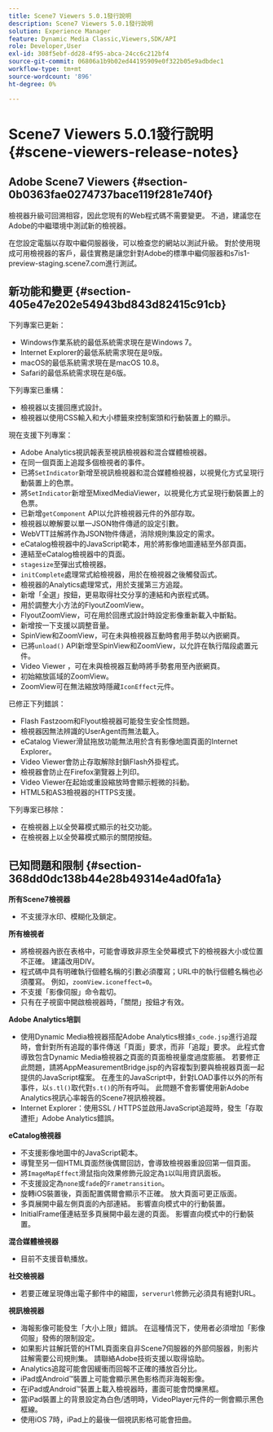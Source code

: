 ```yaml
---
title: Scene7 Viewers 5.0.1發行說明
description: Scene7 Viewers 5.0.1發行說明
solution: Experience Manager
feature: Dynamic Media Classic,Viewers,SDK/API
role: Developer,User
exl-id: 308f5ebf-dd28-4f95-abca-24cc6c212bf4
source-git-commit: 06806a1b9b02ed44195909e0f322b05e9adbdec1
workflow-type: tm+mt
source-wordcount: '896'
ht-degree: 0%

---
```


# Scene7 Viewers 5.0.1發行說明{#scene-viewers-release-notes}

## Adobe Scene7 Viewers {#section-0b0363fae0274737bace119f281e740f}

檢視器升級可回溯相容，因此您現有的Web程式碼不需要變更。 不過，建議您在Adobe的中繼環境中測試新的檢視器。

在您設定電腦以存取中繼伺服器後，可以檢查您的網站以測試升級。 對於使用現成可用檢視器的客戶，最佳實務是讓您針對Adobe的標準中繼伺服器和s7is1-preview-staging.scene7.com進行測試。

## 新功能和變更 {#section-405e47e202e54943bd843d82415c91cb}

下列專案已更新：

* Windows作業系統的最低系統需求現在是Windows 7。
* Internet Explorer的最低系統需求現在是9版。
* macOS的最低系統需求現在是macOS 10.8。
* Safari的最低系統需求現在是6版。

下列專案已重構：

* 檢視器以支援回應式設計。
* 檢視器以使用CSS輸入和大小標籤來控制案頭和行動裝置上的顯示。

現在支援下列專案：

* Adobe Analytics視訊報表至視訊檢視器和混合媒體檢視器。
* 在同一個頁面上追蹤多個檢視者的事件。
* 已將`SetIndicator`新增至視訊檢視器和混合媒體檢視器，以視覺化方式呈現行動裝置上的色票。
* 將`SetIndicator`新增至MixedMediaViewer，以視覺化方式呈現行動裝置上的色票。
* 已新增`getComponent` API以允許檢視器元件的外部存取。
* 檢視器以瞭解要以單一JSON物件傳遞的設定引數。
* WebVTT註解將作為JSON物件傳遞，消除規則集設定的需求。
* eCatalog檢視器中的JavaScript範本，用於將影像地圖連結至外部頁面。
* 連結至eCatalog檢視器中的頁面。
* `stagesize`至彈出式檢視器。
* `initComplete`處理常式給檢視器，用於在檢視器之後觸發函式。
* 檢視器的Analytics處理常式，用於支援第三方追蹤。
* 新增「全選」按鈕，更易取得社交分享的連結和內嵌程式碼。
* 用於調整大小方法的FlyoutZoomView。
* FlyoutZoomView，可在用於回應式設計時設定影像重新載入中斷點。
* 新增按一下支援以調整音量。
* SpinView和ZoomView，可在未與檢視器互動時套用手勢以內嵌網頁。
* 已將`unload()` API新增至SpinView和ZoomView，以允許在執行階段處置元件。
* Video Viewer ，可在未與檢視器互動時將手勢套用至內嵌網頁。
* 初始縮放區域的ZoomView。
* ZoomView可在無法縮放時隱藏`IconEffect`元件。

已修正下列錯誤：

* Flash Fastzoom和Flyout檢視器可能發生安全性問題。
* 檢視器因無法辨識的UserAgent而無法載入。
* eCatalog Viewer滑鼠拖放功能無法用於含有影像地圖頁面的Internet Explorer。
* Video Viewer會防止存取解除封鎖Flash外掛程式。
* 檢視器會防止在Firefox瀏覽器上列印。
* Video Viewer在起始或重設縮放時會顯示輕微的抖動。
* HTML5和AS3檢視器的HTTPS支援。

下列專案已移除：

* 在檢視器上以全熒幕模式顯示的社交功能。
* 在檢視器上以全熒幕模式顯示的關閉按鈕。

## 已知問題和限制 {#section-368dd0dc138b44e28b49314e4ad0fa1a}

**所有Scene7檢視器**

* 不支援浮水印、模糊化及鎖定。

**所有檢視者**

* 將檢視器內嵌在表格中，可能會導致非原生全熒幕模式下的檢視器大小或位置不正確。 建議改用DIV。
* 程式碼中具有明確執行個體名稱的引數必須覆寫；URL中的執行個體名稱也必須覆寫。 例如，`zoomView.iconeffect=0`。
* 不支援「影像伺服」命令裁切。
* 只有在子視窗中開啟檢視器時，「關閉」按鈕才有效。

**Adobe Analytics培訓**

* 使用Dynamic Media檢視器搭配Adobe Analytics根據`s_code.jsp`進行追蹤時，會針對所有追蹤的事件傳送「頁面」要求，而非「追蹤」要求。 此程式會導致包含Dynamic Media檢視器之頁面的頁面檢視量度過度膨脹。 若要修正此問題，請將AppMeasurementBridge.jsp的內容複製到要與檢視器頁面一起提供的JavaScript檔案。 在產生的JavaScript中，針對LOAD事件以外的所有事件，以`s.tl()`取代對`s.t()`的所有呼叫。 此問題不會影響使用新Adobe Analytics視訊心率報告的Scene7視訊檢視器。
* Internet Explorer：使用SSL / HTTPS並啟用JavaScript追蹤時，發生「存取遭拒」Adobe Analytics錯誤。

**eCatalog檢視器**

* 不支援影像地圖中的JavaScript範本。
* 導覽至另一個HTML頁面然後偶爾回訪，會導致檢視器重設回第一個頁面。
* 將`ImageMapEffect`滑鼠指向效果修飾元設定為`1`以叫用資訊面板。
* 不支援設定為`none`或`fade`的`Frametransition`。
* 旋轉iOS裝置後，頁面配置偶爾會顯示不正確。 放大頁面可更正版面。
* 多頁展開中最左側頁面的內部連結。 影響直向模式中的行動裝置。
* InitialFrame僅連結至多頁展開中最左邊的頁面。 影響直向模式中的行動裝置。

**混合媒體檢視器**

* 目前不支援音軌播放。

**社交檢視器**

* 若要正確呈現傳出電子郵件中的縮圖，`serverurl`修飾元必須具有絕對URL。

**視訊檢視器**

* 海報影像可能發生「大小上限」錯誤。 在這種情況下，使用者必須增加「影像伺服」發佈的限制設定。
* 如果影片註解託管的HTML頁面來自非Scene7伺服器的外部伺服器，則影片註解需要公司規則集。 請聯絡Adobe技術支援以取得協助。
* Analytics追蹤可能會因緩衝而回報不正確的播放百分比。
* iPad或Android™裝置上可能會顯示黑色影格而非海報影像。
* 在iPad或Android™裝置上載入檢視器時，畫面可能會閃爍黑框。
* 當iPad裝置上的背景設定為白色/透明時，VideoPlayer元件的一側會顯示黑色框線。
* 使用iOS 7時，iPad上的最後一個視訊影格可能會扭曲。
